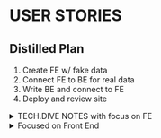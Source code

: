 # USER STORIES

## Distilled Plan
1. Create FE w/ fake data
2. Connect FE to BE for real data
3. Write BE and connect to FE
4. Deploy and review site

<details>
<summary>TECH.DIVE NOTES with focus on FE</summary>

### Goal
- Design and build platform allowing for doctors to easily record info about what they discovered in order to take a look back at it
    - CRUD structured radiology reports, which are assessments of x-ray images for COVID-19 patient exams
    * Home page: view exams, click on single exam, click on patient
    * Admin: add, delete, update, view exams, click on single exam, click on single patient

### MILESTONES
1. [x] set up code repo w/ skeleton
2. [ ] create all 3 pages
3. [ ] add interaction with api, each done separately
4. [ ] create data models, build endpoints

#### STEPS
0. Call fake data using api endpoints provided
    - get all exams: `https://czi-covid-lypkrzry4q-uc.a.run.app/api/exams`
    - get one patient id: `https://czi-covid-lypkrzry4q-uc.a.run.app/api/patient/COVID-19-AR-16406504`
    - image url example: `https://ohif-hack-diversity-covid.s3.amazonaws.com/covid-png/COVID-19-AR-16406504_XR_CHEST_AP_PORTABLE_2.png`
1. Start with index page displaying all exams with key information pieces in chart (hardcode data and display on page)
    - Use functional comps to display data

</details>


<details>
<summary>Focused on Front End</summary>

### Required for MVP
#### Required 7 Pages
- Main page (index.js): Users can view exam records in db
- Admin page (admin.js): Allow users to add new exam records, edit values, delete exam records
- Detail page (Exam) (list_single_exam.js or single_exam.js): Display all info of given exam including large image of chest x-ray
- Detail page (Patient) (list_single_patient.js or single_patient.js): Display all info of given patient including past exams and id
- In order to Create:
    * Create Exam Page (create_exam.js)
    * Create Patient Page (create_patient.js)
- In order to Update:
    * Update Exam Page (update_exam.js)

#### REGULAR USERS
- On main page, Users can view all exams taken by patients and their corresponding information
- On the main page and individual pages, Users can click on exam id, to go to a single report (patient's exam results) and click on patient id to go to a single patient's profile

##### Regular User Stretch Goals
- Users are able to perform searches on exams (based on video it is on terms in key findings)
- Users are able to perform sorting of exams based on age, sex, bmi, zip code

#### ADMINS
- Admins are able to use nav bar to navigate between Exams and Admin pages
- On Admin page, Admins are able to view details of exams taken by patients
- On Admin page, Admins are able to create, update, and delete exams
- On the admin page and individual pages, Admins are able to go to a single report and click on patient id to go to a single patient's profile

##### Admin Stretch Goals
- Admins are able to perform searches on exams (based on video it is on terms in key findings)
- Admins are able to perform sorting of exams based on age, sex, bmi, zip code
- Admins are able to create patients when creating exams

### GENERAL STRETCH GOALS
0. design
    - include a separate landing page
1. ui/ux
    - update ui
        * using chakra or mantine ui combined with transitions at bare minimum
        * can decide to implement animation, three.js if there is time
    - add charts for data visualization
        * matplotlib
    - add FE js automated testing
        * jest as a possibility
    - with FE chart for exams:
        * allow for searching/filtering exams
        * sort exams on main page by column
    - provide a method for users to compare multiple assessments of the same exam type
        - reports table section (reports.js based on miro)
            * [report table](https://miro.com/app/board/uXjVNzO7qrM=/)
        * each exam has a type distinguished by their id, provide a way for a radiologist to view all assessments that fall under said type
            i.e examId: Exam-2 vs examId: Exam-4
            - exam-2 has 3 patients who have taken said test whereas exam-4 has 5 patients who have taken said test
        * Each report includes exam link , reviewer name, key findings
        * REPORTS Table vs EXAMS table (?)
            - One patient can have different exam-ids
                * Example: patientId of x888888, has examIds of Exam-105695, Exam-4 proving the point above
            - reports are defined by _id and exam type is examId
    - maybe for comparing reports include a component/separate page that allows for comparisons based on desired reports one wants to compare
        - doctor wants to compare three exams, click on three exams -> press compare -> go to compare screen
2. full stack
    - page for viewing all exams for given patient, users should edit, delete exams from page
    - allow users to create new patients in line with new exam report i.e if new exam is created, then allow for creation of new patient in same form it not existing already
# USER STORIES

## Distilled Plan
1. Create FE w/ fake data
2. Connect FE to BE for real data
3. Write BE and connect to FE
4. Deploy and review site

<details>
<summary>TECH.DIVE NOTES with focus on FE</summary>

### Goal
- Design and build platform allowing for doctors to easily record info about what they discovered in order to take a look back at it
    - CRUD structured radiology reports, which are assessments of x-ray images for COVID-19 patient exams
    * Home page: view exams, click on single exam, click on patient
    * Admin: add, delete, update, view exams, click on single exam, click on single patient

### MILESTONES
1. [x] set up code repo w/ skeleton
2. [ ] create all 3 pages
3. [ ] add interaction with api, each done separately
4. [ ] create data models, build endpoints

#### STEPS
0. Call fake data using api endpoints provided
    - get all exams: `https://czi-covid-lypkrzry4q-uc.a.run.app/api/exams`
    - get one patient id: `https://czi-covid-lypkrzry4q-uc.a.run.app/api/patient/COVID-19-AR-16406504`
    - image url example: `https://ohif-hack-diversity-covid.s3.amazonaws.com/covid-png/COVID-19-AR-16406504_XR_CHEST_AP_PORTABLE_2.png`
1. Start with index page displaying all exams with key information pieces in chart (hardcode data and display on page)
    - Use functional comps to display data

</details>


<details>
<summary>Focused on Front End</summary>

### Required for MVP
#### Required 7 Pages
- Main page (index.js): Users can view exam records in db
- Admin page (admin.js): Allow users to add new exam records, edit values, delete exam records
- Detail page (Exam) (list_single_exam.js or single_exam.js): Display all info of given exam including large image of chest x-ray
- Detail page (Patient) (list_single_patient.js or single_patient.js): Display all info of given patient including past exams and id
- In order to Create:
    * Create Exam Page (create_exam.js)
    * Create Patient Page (create_patient.js)
- In order to Update:
    * Update Exam Page (update_exam.js)

#### REGULAR USERS
- On main page, Users can view all exams taken by patients and their corresponding information
- On the main page and individual pages, Users can click on exam id, to go to a single report (patient's exam results) and click on patient id to go to a single patient's profile

##### Regular User Stretch Goals
- Users are able to perform searches on exams (based on video it is on terms in key findings)
- Users are able to perform sorting of exams based on age, sex, bmi, zip code

#### ADMINS
- Admins are able to use nav bar to navigate between Exams and Admin pages
- On Admin page, Admins are able to view details of exams taken by patients
- On Admin page, Admins are able to create, update, and delete exams
- On the admin page and individual pages, Admins are able to go to a single report and click on patient id to go to a single patient's profile

##### Admin Stretch Goals
- Admins are able to perform searches on exams (based on video it is on terms in key findings)
- Admins are able to perform sorting of exams based on age, sex, bmi, zip code
- Admins are able to create patients when creating exams

### GENERAL STRETCH GOALS
0. design
    - include a separate landing page
1. ui/ux
    - update ui
        * using chakra or mantine ui combined with transitions at bare minimum
        * can decide to implement animation, three.js if there is time
    - add charts for data visualization
        * matplotlib
    - add FE js automated testing
        * jest as a possibility
    - with FE chart for exams:
        * allow for searching/filtering exams
        * sort exams on main page by column
    - provide a method for users to compare multiple assessments of the same exam type
        - reports table section (reports.js based on miro)
            * [report table](https://miro.com/app/board/uXjVNzO7qrM=/)
        * each exam has a type distinguished by their id, provide a way for a radiologist to view all assessments that fall under said type
            i.e examId: Exam-2 vs examId: Exam-4
            - exam-2 has 3 patients who have taken said test whereas exam-4 has 5 patients who have taken said test
        * Each report includes exam link , reviewer name, key findings
        * REPORTS Table vs EXAMS table (?)
            - One patient can have different exam-ids
                * Example: patientId of x888888, has examIds of Exam-105695, Exam-4 proving the point above
            - reports are defined by _id and exam type is examId
    - maybe for comparing reports include a component/separate page that allows for comparisons based on desired reports one wants to compare
        - doctor wants to compare three exams, click on three exams -> press compare -> go to compare screen
2. full stack
    - page for viewing all exams for given patient, users should edit, delete exams from page
    - allow users to create new patients in line with new exam report i.e if new exam is created, then allow for creation of new patient in same form it not existing already
